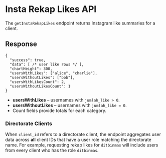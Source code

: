 # Insta Rekap Likes API

The `getInstaRekapLikes` endpoint returns Instagram like summaries for a client.

## Response

```
{
  "success": true,
  "data": [ /* user like rows */ ],
  "chartHeight": 300,
  "usersWithLikes": ["alice", "charlie"],
  "usersWithoutLikes": ["bob"],
  "usersWithLikesCount": 2,
  "usersWithoutLikesCount": 1
}
```

- **usersWithLikes** – usernames with `jumlah_like > 0`.
- **usersWithoutLikes** – usernames with `jumlah_like = 0`.
- Count fields provide totals for each category.

### Directorate Clients

When `client_id` refers to a directorate client, the endpoint aggregates user data
across **all** client IDs that have a user role matching the directorate name.
For example, requesting rekap likes for `ditbinmas` will include users from every
client who has the role `ditbinmas`.
